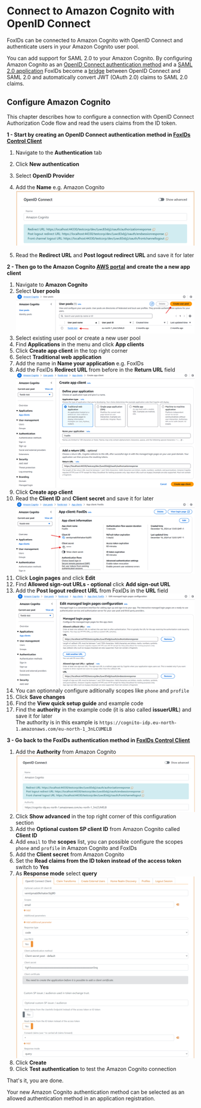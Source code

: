 ﻿# Connect to Amazon Cognito with OpenID Connect

FoxIDs can be connected to Amazon Cognito with OpenID Connect and authenticate users in your Amazon Cognito user pool.

You can add support for SAML 2.0 to your Amazon Cognito. 
By configuring Amazon Cognito as an [OpenID Connect authentication method](auth-method-oidc.md) and a [SAML 2.0 application](app-reg-saml-2.0.md) FoxIDs become a [bridge](bridge.md) between OpenID Connect and SAML 2.0 and automatically convert JWT (OAuth 2.0) claims to SAML 2.0 claims.

## Configure Amazon Cognito

This chapter describes how to configure a connection with OpenID Connect Authorization Code flow and read the users claims from the ID token.

**1 - Start by creating an OpenID Connect authentication method in [FoxIDs Control Client](control.md#foxids-control-client)**

 1. Navigate to the **Authentication** tab
 2. Click **New authentication**
 3. Select **OpenID Provider**
 4. Add the **Name** e.g. Amazon Cognito
 ![Read the redirect URLs](images/howto-oidc-amazon-cognito-urls.png)

 5. Read the **Redirect URL** and **Post logout redirect URL** and save it for later

**2 - Then go to the Amazon Cognito [AWS portal](https://aws.amazon.com/) and create the a new app client**

 1. Navigate to **Amazon Cognito**
 2. Select **User pools** 
 ![Select user pool in Amazon Cognito](images/howto-oidc-amazon-cognito-user-pool.png)
 3. Select existing user pool or create a new user pool
 4. Find **Applications** in the menu and click **App clients**
 5. Click **Create app client** in the top right corner
 6. Select **Traditional web application**
 7. Add the name in **Name your application** e.g. FoxIDs
 8. Add the FoxIDs **Redirect URL** from before in the **Return URL** field
 ![Create app client in Amazon Cognito](images/howto-oidc-amazon-cognito-app-client.png)
 9. Click **Create app client**
 10. Read the **Client ID** and **Client secret** and save it for later
 ![Save values from app client in Amazon Cognito](images/howto-oidc-amazon-cognito-app-client-client-id.png)
 11. Click **Login pages** and click **Edit**
 12. Find **Allowed sign-out URLs - optional** click **Add sign-out URL**
 13. Add the **Post logout redirect URL** from FoxIDs in the **URL** field
 ![App client logout in Amazon Cognito](images/howto-oidc-amazon-cognito-app-client-logout.png)
 14. You can optionnaly configure aditionally scopes like `phone` and `profile`
 15. Click **Save changes** 
 16. Find the **View quick setup guide** and example code
 17. Find the **authority** in the example code (it is also called **issuerURL**) and save it for later  
     The authority is in this example is `https://cognito-idp.eu-north-1.amazonaws.com/eu-north-1_3nLCUMELB` 

 **3 - Go back to the FoxIDs authentication method in [FoxIDs Control Client](control.md#foxids-control-client)**

 1. Add the **Authority** from Amazon Cognito
 ![Add authority URL](images/howto-oidc-amazon-cognito-authority.png)
 2. Click **Show advanced** in the top right corner of this configuration section
 3. Add the **Optional custom SP client ID** from Amazon Cognito called **Client ID**
 4. Add `email` to the **scopes** list, you can possible configure the scopes `phone` and `profile` in Amazon Cognito and FoxIDs
 5. Add the **Client secret** from Amazon Cognito
 6. Set the **Read claims from the ID token instead of the access token** switch to **Yes**
 7. As **Response mode** select **query**
 ![Configuration in FoxIDs](images/howto-oidc-amazon-cognito-config.png)
 8. Click **Create**
 9. Click **Test authentication** to test the Amazon Cognito connection  

That's it, you are done.
 
Your new Amazon Cognito authentication method can be selected as an allowed authentication method in an application registration.
